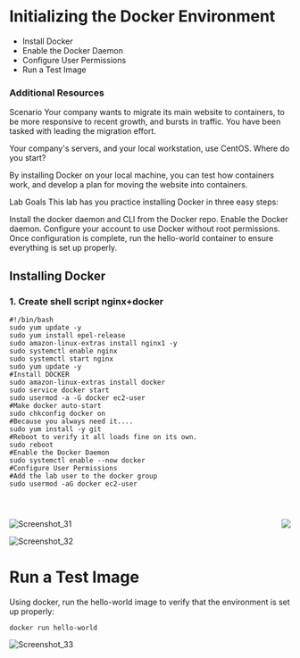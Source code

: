 # Initializing the Docker Environment
- Install Docker
- Enable the Docker Daemon
- Configure User Permissions
- Run a Test Image


### Additional Resources
Scenario
Your company wants to migrate its main website to containers, to be more responsive to recent growth, and bursts in traffic. You have been tasked with leading the migration effort.

Your company's servers, and your local workstation, use CentOS. Where do you start?

By installing Docker on your local machine, you can test how containers work, and develop a plan for moving the website into containers.

Lab Goals
This lab has you practice installing Docker in three easy steps:

Install the docker daemon and CLI from the Docker repo.
Enable the Docker daemon.
Configure your account to use Docker without root permissions.
Once configuration is complete, run the hello-world container to ensure everything is set up properly.

## Installing Docker
### 1. Create shell script nginx+docker

```
#!/bin/bash
sudo yum update -y
sudo yum install epel-release
sudo amazon-linux-extras install nginx1 -y 
sudo systemctl enable nginx
sudo systemctl start nginx
sudo yum update -y
#Install DOCKER
sudo amazon-linux-extras install docker
sudo service docker start
sudo usermod -a -G docker ec2-user
#Make docker auto-start
sudo chkconfig docker on
#Because you always need it....
sudo yum install -y git
#Reboot to verify it all loads fine on its own.
sudo reboot
#Enable the Docker Daemon
sudo systemctl enable --now docker
#Configure User Permissions
#Add the lab user to the docker group
sudo usermod -aG docker ec2-user




```
<img src="https://user-images.githubusercontent.com/106797604/197916448-53d64a45-cd81-40f6-9675-ede23ad789ee.png" align="right">


![Screenshot_31](https://user-images.githubusercontent.com/106797604/197916658-ffd9950b-7b19-46a8-a2d9-c61bb61ba22f.png)

![Screenshot_32](https://user-images.githubusercontent.com/106797604/197918253-820bb900-cc09-415c-9df4-b8b38fd63d52.png)


# Run a Test Image
Using docker, run the hello-world image to verify that the environment is set up properly:
```
docker run hello-world
```

![Screenshot_33](https://user-images.githubusercontent.com/106797604/197918556-3842a5d2-1877-4cd7-b041-a0d5cf5a6cc3.png)



